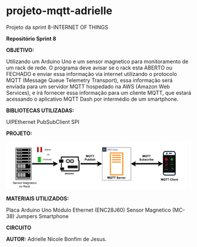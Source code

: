 # projeto-mqtt-adrielle
Projeto da sprint 8-INTERNET OF THINGS


**Repositório Sprint 8**

**OBJETIVO:**

Utilizando um Arduino Uno e um sensor magnetico para monitoramento de um rack de rede. O programa deve avisar se o rack esta ABERTO ou FECHADO e enviar essa informação via internet utilizando o protocolo MQTT (Message Queue Telemetry Transport), essa informação será enviada para um servidor MQTT hospedado na AWS (Amazon Web Services), e irá fornecer essa informação para um cliente MQTT, que estará acessando o aplicativo MQTT Dash por intermédio de um smartphone.

**BIBLIOTECAS UTILIZADAS:**

UIPEthernet
PubSubClient
SPI


**PROJETO:**










![fluxograma do projeto](https://github.com/Adri-nicole/projeto-mqtt-adrielle/blob/main/imagem%201.PNG)



**MATERIAIS UTILIZADOS:**

Placa Arduino Uno
Módulo Ethernet (ENC28J60)
Sensor Magnetico (MC-38)
Jumpers
Smartphone














**CIRCUITO**





















**AUTOR:** Adrielle Nicole Bonfim de Jesus.






